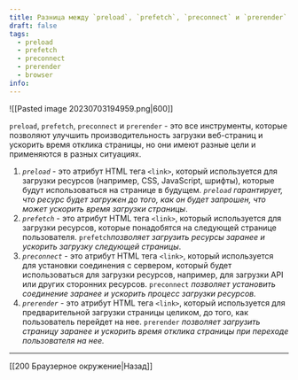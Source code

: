 ```yaml
---
title: Разница между `preload`, `prefetch`, `preconnect` и `prerender`
draft: false
tags:
  - preload
  - prefetch
  - preconnect
  - prerender
  - browser
info:
---
```

![[Pasted image 20230703194959.png|600]]

`preload`, `prefetch`, `preconnect` и `prerender` - это все инструменты, которые позволяют улучшить производительность загрузки веб-страниц и ускорить время отклика страницы, но они имеют разные цели и применяются в разных ситуациях.

1. *`preload`* - это атрибут HTML тега `<link>`, который используется для загрузки ресурсов (например, CSS, JavaScript, шрифты), которые будут использоваться на странице в будущем. *`preload` гарантирует, что ресурс будет загружен до того, как он будет запрошен, что может ускорить время загрузки страницы*.
2. *`prefetch`* - это атрибут HTML тега `<link>`, который используется для загрузки ресурсов, которые понадобятся на следующей странице пользователя. `prefetch`_позволяет загрузить ресурсы заранее и ускорить загрузку следующей страницы_.
3. *`preconnect`* - это атрибут HTML тега `<link>`, который используется для установки соединения с сервером, который будет использоваться для загрузки ресурсов, например, для загрузки API или других сторонних ресурсов. `preconnect` *позволяет установить соединение заранее и ускорить процесс загрузки ресурсов.*
4. *`prerender`* - это атрибут HTML тега `<link>`, который используется для предварительной загрузки страницы целиком, до того, как пользователь перейдет на нее. `prerender` *позволяет загрузить страницу заранее и ускорить время отклика страницы при переходе пользователя на нее.*

---

[[200 Браузерное окружение|Назад]]